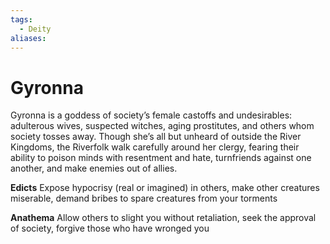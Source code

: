 ```yaml
---
tags:
  - Deity
aliases:
---
```

# Gyronna
Gyronna is a goddess of society’s female castoffs and undesirables: adulterous wives, suspected witches, aging prostitutes, and others whom society tosses away. Though she’s all but unheard of outside the River Kingdoms, the Riverfolk walk carefully around her clergy, fearing their ability to poison minds with resentment and hate, turnfriends against one another, and make enemies out of allies.

**Edicts** 
Expose hypocrisy (real or imagined) in others, make other creatures miserable, demand bribes to  spare creatures from your torments

**Anathema** 
Allow others to slight you without retaliation, seek the approval of society, forgive those who have wronged you